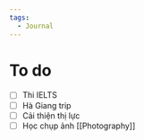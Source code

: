 ```yaml
---
tags:
  - Journal
---
```

# To do

- [ ] Thi IELTS
- [ ] Hà Giang trip
- [ ] Cải thiện thị lực
- [ ] Học chụp ảnh [[Photography]]
